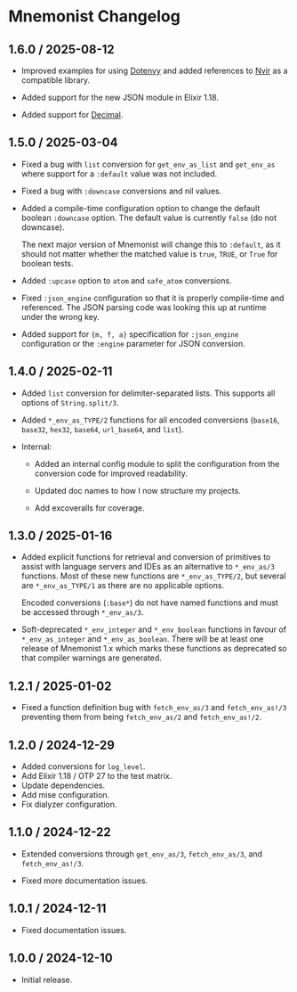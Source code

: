 # Mnemonist Changelog

## 1.6.0 / 2025-08-12

- Improved examples for using [Dotenvy][dotenvy] and added references to
  [Nvir][nvir] as a compatible library.

- Added support for the new JSON module in Elixir 1.18.

- Added support for [Decimal][decimal].

## 1.5.0 / 2025-03-04

- Fixed a bug with `list` conversion for `get_env_as_list` and `get_env_as`
  where support for a `:default` value was not included.

- Fixed a bug with `:downcase` conversions and nil values.

- Added a compile-time configuration option to change the default boolean
  `:downcase` option. The default value is currently `false` (do not downcase).

  The next major version of Mnemonist will change this to `:default`, as it
  should not matter whether the matched value is `true`, `TRUE`, or `True` for
  boolean tests.

- Added `:upcase` option to `atom` and `safe_atom` conversions.

- Fixed `:json_engine` configuration so that it is properly compile-time and
  referenced. The JSON parsing code was looking this up at runtime under the
  wrong key.

- Added support for `{m, f, a}` specification for `:json_engine` configuration
  or the `:engine` parameter for JSON conversion.

## 1.4.0 / 2025-02-11

- Added `list` conversion for delimiter-separated lists. This supports all
  options of `String.split/3`.

- Added `*_env_as_TYPE/2` functions for all encoded conversions (`base16`,
  `base32`, `hex32`, `base64`, `url_base64`, and `list`).

- Internal:

  - Added an internal config module to split the configuration from the
    conversion code for improved readability.

  - Updated doc names to how I now structure my projects.

  - Add excoveralls for coverage.

## 1.3.0 / 2025-01-16

- Added explicit functions for retrieval and conversion of primitives to assist
  with language servers and IDEs as an alternative to `*_env_as/3` functions.
  Most of these new functions are `*_env_as_TYPE/2`, but several are
  `*_env_as_TYPE/1` as there are no applicable options.

  Encoded conversions (`:base*`) do not have named functions and must be
  accessed through `*_env_as/3`.

- Soft-deprecated `*_env_integer` and `*_env_boolean` functions in favour of
  `*_env_as_integer` and `*_env_as_boolean`. There will be at least one release
  of Mnemonist 1.x which marks these functions as deprecated so that compiler
  warnings are generated.

## 1.2.1 / 2025-01-02

- Fixed a function definition bug with `fetch_env_as/3` and `fetch_env_as!/3`
  preventing them from being `fetch_env_as/2` and `fetch_env_as!/2`.

## 1.2.0 / 2024-12-29

- Added conversions for `log_level`.
- Add Elixir 1.18 / OTP 27 to the test matrix.
- Update dependencies.
- Add mise configuration.
- Fix dialyzer configuration.

## 1.1.0 / 2024-12-22

- Extended conversions through `get_env_as/3`, `fetch_env_as/3`, and
  `fetch_env_as!/3`.

- Fixed more documentation issues.

## 1.0.1 / 2024-12-11

- Fixed documentation issues.

## 1.0.0 / 2024-12-10

- Initial release.

[dotenvy]: https://hexdocs.pm/dotenvy/readme.html
[decimal]: https://hexdocs.pm/decimal/readme.html
[nvir]: https://hexdocs.pm/nvir/readme.html
